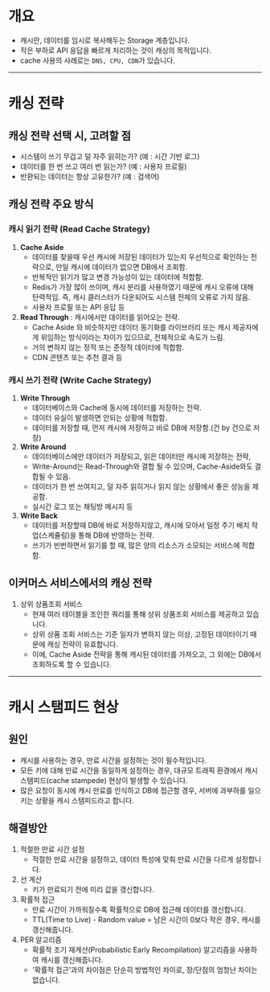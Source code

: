 # 개요
- 캐시란, 데이터를 임시로 복사해두는 Storage 계층입니다.
- 작은 부하로 API 응답을 빠르게 처리하는 것이 캐싱의 목적입니다.
- cache 사용의 사례로는 `DNS, CPU, CDN`가 있습니다.
---

# 캐싱 전략
    
## 캐싱 전략 선택 시, 고려할 점
- 시스템이 쓰기 무겁고 덜 자주 읽히는가? (예 : 시간 기반 로그)
- 데이터를 한 번 쓰고 여러 번 읽는가? (예 : 사용자 프로필)
- 반환되는 데이터는 항상 고유한가? (예 : 검색어)

## 캐싱 전략 주요 방식
### 캐시 읽기 전략 (Read Cache Strategy)
1. **Cache Aside**
    - 데이터를 찾을때 우선 캐시에 저장된 데이터가 있는지 우선적으로 확인하는 전략으로, 만일 캐시에 데이터가 없으면 DB에서 조회함.
    - 반복적인 읽기가 많고 변경 가능성이 있는 데이터에 적합함.
    - Redis가 가장 많이 쓰이며, 캐시 분리를 사용하였기 때문에 캐시 오류에 대해 탄력적임.
      즉, 캐시 클러스터가 다운되어도 시스템 전체의 오류로 가지 않음.
    - 사용자 프로필 또는 API 응답 등
2. **Read Through** : 캐시에서만 데이터를 읽어오는 전략.
    - Cache Aside 와 비슷하지만 데이터 동기화를 라이브러리 또는 캐시 제공자에게 위임하는 방식이라는 차이가 있으므로, 전체적으로 속도가 느림.
    - 거의 변하지 않는 정적 또는 준정적 데이터에 적합함.
    - CDN 콘텐츠 또는 추천 결과 등

### 캐시 쓰기 전략 (Write Cache Strategy)
1. **Write Through**
    - 데이터베이스와 Cache에 동시에 데이터를 저장하는 전략.
    - 데이터 유실이 발생하면 안되는 상황에 적합함.
    - 데이터를 저장할 때, 먼저 캐시에 저장하고 바로 DB에 저장함.(건 by 건으로 저장)
2. **Write Around**
    - 데이터베이스에만 데이터가 저장되고, 읽은 데이터만 캐시에 저장하는 전략,
    - Write-Around는 Read-Through와 결합 될 수 있으며, Cache-Aside와도 결합될 수 있음.
    - 데이터가 한 번 쓰여지고, 덜 자주 읽히거나 읽지 않는 상황에서 좋은 성능을 제공함.
    - 실시간 로그 또는 채팅방 메시지 등
3. **Write Back**
    - 데이터를 저장할때 DB에 바로 저장하지않고, 캐시에 모아서 일정 주기 배치 작업(스케쥴링)을 통해 DB에 반영하는 전략.
    - 쓰기가 빈번하면서 읽기를 할 때, 많은 양의 리소스가 소모되는 서비스에 적합함.

## 이커머스 서비스에서의 캐싱 전략
1. 상위 상품조회 서비스
   - 현재 여러 테이블을 조인한 쿼리를 통해 상위 상품조회 서비스를 제공하고 있습니다.
   - 상위 상품 조회 서비스는 기준 일자가 변하지 않는 이상, 고정된 데이터이기 때문에 캐싱 전략이 유효합니다.
   - 이에, Cache Aside 전략을 통해 캐시된 데이터를 가져오고, 그 외에는 DB에서 조회하도록 할 수 있습니다.
---

# 캐시 스탬피드 현상

## 원인
- 캐시를 사용하는 경우, 만료 시간을 설정하는 것이 필수적입니다.
- 모든 키에 대해 만료 시간을 동일하게 설정하는 경우, 대규모 트래픽 환경에서 캐시 스탬피드(cache stampede) 현상이 발생할 수 있습니다.
- 많은 요청이 동시에 캐시 만료를 인식하고 DB에 접근할 경우, 서버에 과부하를 일으키는 상황을 캐시 스탬피드라고 합니다.

## 해결방안
1. 적절한 만료 시간 설정
    - 적절한 만료 시간을 설정하고, 데이터 특성에 맞춰 만료 시간을 다르게 설정합니다.
2. 선 계산
    - 키가 만료되기 전에 미리 값을 갱신합니다.
3. 확률적 접근
    - 만료 시간이 가까워질수록 확률적으로 DB에 접근해 데이터를 갱신합니다.
    - TTL(Time to Live) - Random value = 남은 시간이 0보다 작은 경우, 캐시를 갱신해줍니다. 
4. PER 알고리즘
    - 확률적 조기 재계산(Probabilistic Early Recompilation) 알고리즘을 사용하여 캐시를 갱신해줍니다.
    - '확률적 접근'과의 차이점은 단순히 방법적인 차이로, 장/단점의 엄청난 차이는 없습니다.